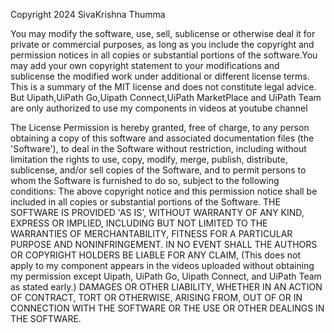 Copyright 2024 SivaKrishna Thumma

You may modify the software, use, sell, sublicense or otherwise deal it for private or commercial purposes, as long as you include the copyright and permission notices in all copies or substantial portions of the software.You may add your own copyright statement to your modifications and sublicense the modified work under additional or different license terms. This is a summary of the MIT license and does not constitute legal advice. But Uipath,UiPath Go,Uipath Connect,UiPath MarketPlace and UiPath Team are only authorized to use my components in videos at youtube channel

The License Permission is hereby granted, free of charge, to any person obtaining a copy of this software and associated documentation files (the 'Software'), to deal in the Software without restriction, including without limitation the rights to use, copy, modify, merge, publish, distribute, sublicense, and/or sell copies of the Software, and to permit persons to whom the Software is furnished to do so, subject to the following conditions: The above copyright notice and this permission notice shall be included in all copies or substantial portions of the Software. THE SOFTWARE IS PROVIDED 'AS IS', WITHOUT WARRANTY OF ANY KIND, EXPRESS OR IMPLIED, INCLUDING BUT NOT LIMITED TO THE WARRANTIES OF MERCHANTABILITY, FITNESS FOR A PARTICULAR PURPOSE AND NONINFRINGEMENT. IN NO EVENT SHALL THE AUTHORS OR COPYRIGHT HOLDERS BE LIABLE FOR ANY CLAIM, (This does not apply to my component appears in the videos uploaded without obtaining my permission except Uipath, UiPath Go, Uipath Connect, and UiPath Team as stated early.) DAMAGES OR OTHER LIABILITY, WHETHER IN AN ACTION OF CONTRACT, TORT OR OTHERWISE, ARISING FROM, OUT OF OR IN CONNECTION WITH THE SOFTWARE OR THE USE OR OTHER DEALINGS IN THE SOFTWARE.